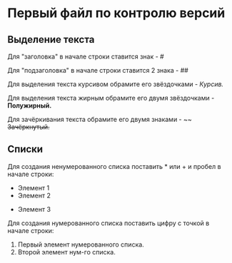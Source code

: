 # Первый файл по контролю версий

## Выделение текста

Для "заголовка" в начале строки ставится знак - #

Для "подзаголовка" в начале строки ставится 2 знака - ##

Для выделения текста курсивом обрамите его звёздочками - 
*Курсив.*

Для выделения текста жирным обрамите его двумя звёздочками - **Полужирный.**

Для зачёркивания текста обрамите его двумя знаками - ~~ ~~Зачёркнутый.~~

## Списки
Для создания ненумерованного списка поставить * или + и пробел в начале строки:
* Элемент 1
* Элемент 2
+ Элемент 3

Для создания нумерованного списка поставить цифру с точкой в начале строки:
1. Первый элемент нумерованного списка.
2. Второй элемент нум-го списка. 
 
 
